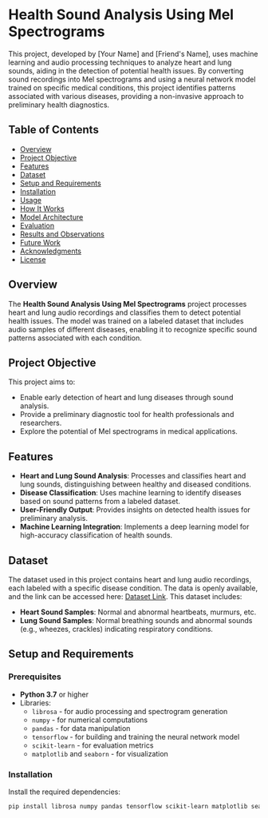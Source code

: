 # Health Sound Analysis Using Mel Spectrograms

This project, developed by [Your Name] and [Friend's Name], uses machine learning and audio processing techniques to analyze heart and lung sounds, aiding in the detection of potential health issues. By converting sound recordings into Mel spectrograms and using a neural network model trained on specific medical conditions, this project identifies patterns associated with various diseases, providing a non-invasive approach to preliminary health diagnostics.

## Table of Contents
- [Overview](#overview)
- [Project Objective](#project-objective)
- [Features](#features)
- [Dataset](#dataset)
- [Setup and Requirements](#setup-and-requirements)
- [Installation](#installation)
- [Usage](#usage)
- [How It Works](#how-it-works)
- [Model Architecture](#model-architecture)
- [Evaluation](#evaluation)
- [Results and Observations](#results-and-observations)
- [Future Work](#future-work)
- [Acknowledgments](#acknowledgments)
- [License](#license)

## Overview

The **Health Sound Analysis Using Mel Spectrograms** project processes heart and lung audio recordings and classifies them to detect potential health issues. The model was trained on a labeled dataset that includes audio samples of different diseases, enabling it to recognize specific sound patterns associated with each condition.

## Project Objective

This project aims to:
- Enable early detection of heart and lung diseases through sound analysis.
- Provide a preliminary diagnostic tool for health professionals and researchers.
- Explore the potential of Mel spectrograms in medical applications.

## Features

- **Heart and Lung Sound Analysis**: Processes and classifies heart and lung sounds, distinguishing between healthy and diseased conditions.
- **Disease Classification**: Uses machine learning to identify diseases based on sound patterns from a labeled dataset.
- **User-Friendly Output**: Provides insights on detected health issues for preliminary analysis.
- **Machine Learning Integration**: Implements a deep learning model for high-accuracy classification of health sounds.

## Dataset

The dataset used in this project contains heart and lung audio recordings, each labeled with a specific disease condition. The data is openly available, and the link can be accessed here: [Dataset Link](insert-link-here). This dataset includes:
- **Heart Sound Samples**: Normal and abnormal heartbeats, murmurs, etc.
- **Lung Sound Samples**: Normal breathing sounds and abnormal sounds (e.g., wheezes, crackles) indicating respiratory conditions.

## Setup and Requirements

### Prerequisites

- **Python 3.7** or higher
- Libraries:
  - `librosa` - for audio processing and spectrogram generation
  - `numpy` - for numerical computations
  - `pandas` - for data manipulation
  - `tensorflow` - for building and training the neural network model
  - `scikit-learn` - for evaluation metrics
  - `matplotlib` and `seaborn` - for visualization

### Installation

Install the required dependencies:

```bash
pip install librosa numpy pandas tensorflow scikit-learn matplotlib seaborn
